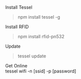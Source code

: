 Install Tessel
>  npm install tessel -g

Install RFID
>  npm install rfid-pn532

Update
>  tessel update

Get Online  
  tessel wifi -n [ssid] -p [password] 


